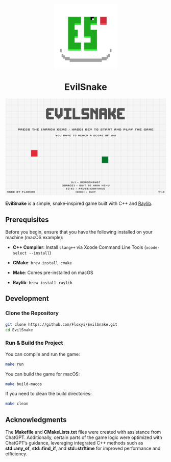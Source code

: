 <p align="center">
  <img src="/assets/textures/EvilSnake.png" alt="EvilSnake Icon" width="200" />
</p>

<div align="center">
    <h1>EvilSnake</h1>
</div>

![EvilSnake Screenshot](/assets/textures/Screenshot.png)

**EvilSnake** is a simple, snake-inspired game built with C++ and [Raylib](https://www.raylib.com/).

## Prerequisites

Before you begin, ensure that you have the following installed on your machine (macOS example):

- **C++ Compiler**: Install `clang++` via Xcode Command Line Tools (`xcode-select --install`)

- **CMake**: `brew install cmake`

- **Make**: Comes pre-installed on macOS

- **Raylib**: `brew install raylib`

## Development

### Clone the Repository

```bash
git clone https://github.com/Floxyi/EvilSnake.git
cd EvilSnake
```

### Run & Build the Project

You can compile and run the game:

```bash
make run
```

You can build the game for macOS:

```bash
make build-macos
```

If you need to clean the build directories:

```bash
make clean
```

## Acknowledgments

The **Makefile** and **CMakeLists.txt** files were created with assistance from ChatGPT. Additionally, certain parts of the game logic were optimized with ChatGPT’s guidance, leveraging integrated C++ methods such as **std::any_of**, **std::find_if**, and **std::strftime** for improved performance and efficiency.
